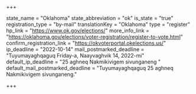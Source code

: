 +++

state_name = "Oklahoma"
state_abbreviation = "ok"
is_state = "true"
registration_type = "by-mail"
translationKey = "Oklahoma"
type = "register"
hp_link = "https://www.ok.gov/elections/"
more_info_link = "https://oklahoma.gov/elections/voter-registration/register-to-vote.html"
confirm_registration_link = "https://okvoterportal.okelections.us/"
ip_deadline = "2022-10-14"
mail_postmarked_deadline = "Tuyumayaghqaguq Friday-a, Naayvaghvik 14, 2022-mi"
default_ip_deadline = "25 aghneq Nakmikivigem sivunganeng "
default_mail_postmarked_deadline = "Tuyumayaghqaguq 25 aghneq Nakmikivigem sivunganeng."

+++